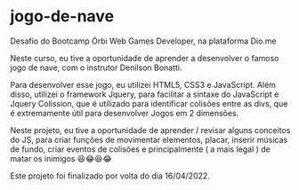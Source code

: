 # jogo-de-nave

Desafio do Bootcamp Órbi Web Games Developer, na plataforma Dio.me

Neste curso, eu tive a oportunidade de aprender a desenvolver o famoso jogo de nave, com o instrutor Denilson Bonatti.

Para desenvolver esse jogo, eu utilizei HTML5, CSS3 e JavaScript. Além disso, utilizei o framework Jquery, para facilitar a sintaxe do JavaScript e Jquery Colission,
que é utilizado para identificar colisões entre as divs, que é extremamente útil para desenvolver Jogos em 2 dimensões.

Neste projeto, eu tive a oportunidade de aprender / revisar alguns conceitos do JS, para criar funções de movimentar elementos, placar, inserir músicas de fundo, 
criar eventos de colisões e principalmente ( a mais legal ) de matar os inimigos 😆😂😆😂

Este projeto foi finalizado por volta do dia 16/04/2022.

